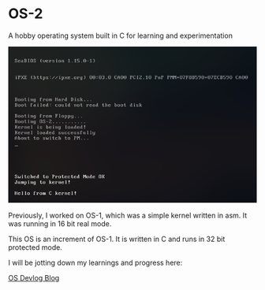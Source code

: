 # OS-2
A hobby operating system built in C for learning and experimentation 

![os2](./assets/os2.png)

Previously, I worked on OS-1, which was a simple kernel written in asm. It was running in 16 bit real mode.

This OS is an increment of OS-1. It is written in C and runs in 32 bit protected mode.

I will be jotting down my learnings and progress here:

[OS Devlog Blog](https://saiyashwanth.tech/osdevlogs/root)
